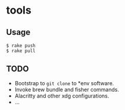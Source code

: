 # tools

## Usage

```
$ rake push
$ rake pull
```

## TODO

* Bootstrap to `git clone` to *env software.
* Invoke brew bundle and fisher commands.
* Alacritty and other xdg configurations.
* ...
